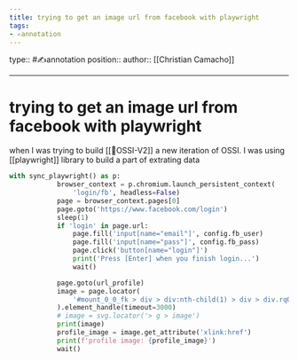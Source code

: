 ```yaml
---
title: trying to get an image url from facebook with playwright
tags:
- ✍️annotation
---
```


type:: #✍️annotation
position:: 
author:: [[Christian Camacho]]

---

# trying to get an image url from facebook with playwright
when I was trying to build [[🌱OSSI-V2]] a new iteration of OSSI. I was using [[playwright]] library to build a part of extrating data
```python
with sync_playwright() as p:
            browser_context = p.chromium.launch_persistent_context(
                'login/fb', headless=False)
            page = browser_context.pages[0]
            page.goto('https://www.facebook.com/login')
            sleep(1)
            if 'login' in page.url:
                page.fill('input[name="email"]', config.fb_user)
                page.fill('input[name="pass"]', config.fb_pass)
                page.click('button[name="login"]')
                print('Press [Enter] when you finish login...')
                wait()

            page.goto(url_profile)
            image = page.locator(
                '#mount_0_0_fk > div > div:nth-child(1) > div > div.rq0escxv.l9j0dhe7.du4w35lb > div > div > div.j83agx80.cbu4d94t.d6urw2fd.dp1hu0rb.l9j0dhe7.du4w35lb > div.j83agx80.cbu4d94t.dp1hu0rb > div > div > div:nth-child(1) > div.rq0escxv.l9j0dhe7.du4w35lb.j83agx80.pfnyh3mw.taijpn5t.gs1a9yip.owycx6da.btwxx1t3.ihqw7lf3.cddn0xzi > div > div > div > div.mpmpiqla.aovbcota.fln0ibad.anxc55fr.aw8vmcxp.l54s1dlg.a0ua4ts5.rmzkg9qa > div > div > div > svg > g > image'
            ).element_handle(timeout=3000)
            # image = svg.locator('> g > image')
            print(image)
            profile_image = image.get_attribute('xlink:href')
            print(f'profile image: {profile_image}')
            wait()
```

